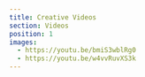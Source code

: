 ```yaml
---
title: Creative Videos
section: Videos
position: 1
images:
  - https://youtu.be/bmiS3wblRg0
  - https://youtu.be/w4vvRuvXS3k
---
```

